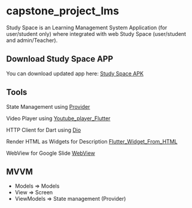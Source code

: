 # capstone_project_lms

Study Space is an Learning Management System Application (for user/student only) where integrated with web Study Space (user/student and admin/Teacher).

## Download Study Space APP

You can download updated app here: [Study Space APK](https://drive.google.com/file/d/1INxTejFT9VGTfJLTqInM34livJpIPcXa/view?usp=sharing)

## Tools

State Management using [Provider](https://pub.dev/packages/provider)

Video Player using [Youtube_player_Flutter](https://pub.dev/packages/youtube_player_flutter)

HTTP Client for Dart using [Dio](https://pub.dev/packages/dio)

Render HTML as Widgets for Description [Flutter_Widget_From_HTML](https://pub.dev/packages/flutter_widget_from_html)

WebView for Google Slide [WebView](https://pub.dev/packages/webview_flutter)

## MVVM
- Models => Models
- View => Screen
- ViewModels => State management (Provider)

